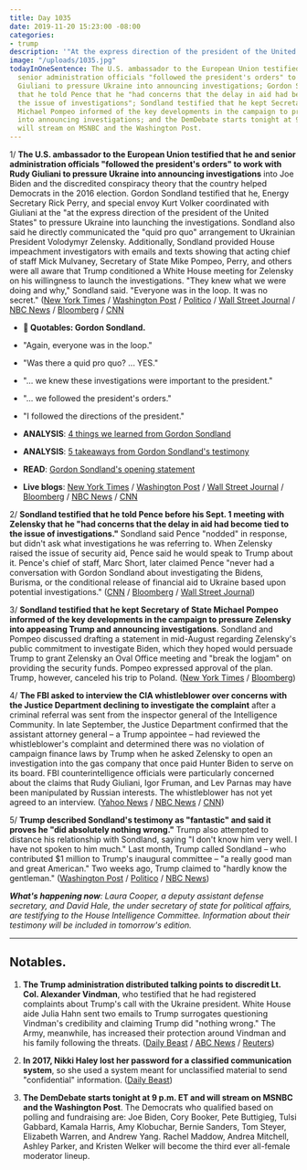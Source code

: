 ```yaml
---
title: Day 1035
date: 2019-11-20 15:23:00 -08:00
categories:
- trump
description: '"At the express direction of the president of the United States."'
image: "/uploads/1035.jpg"
todayInOneSentence: The U.S. ambassador to the European Union testified that he and
  senior administration officials "followed the president's orders" to work with Rudy
  Giuliani to pressure Ukraine into announcing investigations; Gordon Sondland testified
  that he told Pence that he "had concerns that the delay in aid had become tied to
  the issue of investigations"; Sondland testified that he kept Secretary of State
  Michael Pompeo informed of the key developments in the campaign to pressure Ukraine
  into announcing investigations; and the DemDebate starts tonight at 9 p.m. ET and
  will stream on MSNBC and the Washington Post.
---
```


1/ **The U.S. ambassador to the European Union testified that he and senior administration officials "followed the president's orders" to work with Rudy Giuliani to pressure Ukraine into announcing investigations** into Joe Biden and the discredited conspiracy theory that the country helped Democrats in the 2016 election. Gordon Sondland testified that he, Energy Secretary Rick Perry, and special envoy Kurt Volker coordinated with Giuliani at the "at the express direction of the president of the United States" to pressure Ukraine into launching the investigations. Sondland also said he directly communicated the "quid pro quo" arrangement to Ukrainian President Volodymyr Zelensky. Additionally, Sondland provided House impeachment investigators with emails and texts showing that acting chief of staff Mick Mulvaney, Secretary of State Mike Pompeo, Perry, and others were all aware that Trump conditioned a White House meeting for Zelensky on his willingness to launch the investigations. "They knew what we were doing and why," Sondland said. "Everyone was in the loop. It was no secret." ([New York Times](https://www.nytimes.com/2019/11/20/us/politics/sondland-in-act-of-defiance-says-he-followed-trumps-orders-in-ukraine-pressure-scheme.html) / [Washington Post](https://www.washingtonpost.com/politics/sondland-was-there-a-quid-pro-quo-the-answer-is-yes/2019/11/20/34741e3c-0b92-11ea-8397-a955cd542d00_story.html) / [Politico](https://www.politico.com/news/2019/11/20/gordon-sondland-impeachment-testimony-071708) / [Wall Street Journal](https://www.wsj.com/articles/gordon-sondland-to-testify-in-impeachment-inquiry-11574245802) / [NBC News](https://www.nbcnews.com/politics/trump-impeachment-inquiry/sondland-testimony-targets-trump-pompeo-confirms-deal-ukraine-n1086541) / [Bloomberg](https://www.bloomberg.com/news/articles/2019-11-20/sondland-says-giuliani-s-quid-pro-quo-was-ordered-by-trump) / [CNN](https://www.cnn.com/2019/11/20/politics/public-impeachment-hearing-day-4/index.html)

* **💬 Quotables: Gordon Sondland.**

* "Again, everyone was in the loop."

* "Was there a quid pro quo? ... YES."

* "... we knew these investigations were important to the president."

* "... we followed the president's orders."

* "I followed the directions of the president."

* **ANALYSIS**: [4 things we learned from Gordon Sondland](https://www.nytimes.com/2019/11/20/us/politics/sondland-statement.html)

* **ANALYSIS**: [5 takeaways from Gordon Sondland's testimony](https://www.cnn.com/2019/11/20/politics/gordon-sondland-hearing-takeaways/index.html)

* **READ**: [Gordon Sondland's opening statement](https://www.washingtonpost.com/context/opening-statement-before-the-house-intelligence-committee-from-gordon-sondland-u-s-ambassador-to-the-european-union/c6fe4516-df6b-49e1-8943-de6ccc73175f/)

* **Live blogs**: [New York Times](https://www.nytimes.com/2019/11/20/us/politics/impeachment-hearings.html) / [Washington Post](https://www.washingtonpost.com/politics/impeachment-hearings-live-updates/2019/11/20/66ec806a-0b20-11ea-8397-a955cd542d00_story.html) / [Wall Street Journal](https://www.wsj.com/livecoverage/gordon-sondland-testifies-impeachment) / [Bloomberg](https://www.bloomberg.com/news/articles/2019-11-20/sondland-to-be-questioned-on-call-with-trump-impeachment-update) / [NBC News](https://www.nbcnews.com/politics/trump-impeachment-inquiry/live-blog/nov-20-impeachment-hearings-live-updates-n1086301) / [CNN](https://www.cnn.com/politics/live-news/impeachment-hearing-11-20-19/index.html)

2/ **Sondland testified that he told Pence before his Sept. 1 meeting with Zelensky that he "had concerns that the delay in aid had become tied to the issue of investigations."** Sondland said Pence "nodded" in response, but didn't ask what investigations he was referring to. When Zelensky raised the issue of security aid, Pence said he would speak to Trump about it. Pence's chief of staff, Marc Short, later claimed Pence "never had a conversation with Gordon Sondland about investigating the Bidens, Burisma, or the conditional release of financial aid to Ukraine based upon potential investigations." ([CNN](https://www.cnn.com/2019/11/20/politics/public-impeachment-hearing-day-4/index.html) / [Bloomberg](https://www.bloomberg.com/news/articles/2019-11-20/sondland-to-be-questioned-on-call-with-trump-impeachment-update) / [Wall Street Journal](https://www.wsj.com/articles/gordon-sondland-to-testify-in-impeachment-inquiry-11574245802))

3/ **Sondland testified that he kept Secretary of State Michael Pompeo informed of the key developments in the campaign to pressure Zelensky into appeasing Trump and announcing investigations**. Sondland and Pompeo discussed drafting a statement in mid-August regarding Zelensky's public commitment to investigate Biden, which they hoped would persuade Trump to grant Zelensky an Oval Office meeting and "break the logjam" on providing the security funds. Pompeo expressed approval of the plan. Trump, however, canceled his trip to Poland. ([New York Times](https://www.nytimes.com/2019/11/20/us/politics/sondland-pompeo-ukraine.html) / [Bloomberg](https://www.bloomberg.com/news/articles/2019-11-20/sondland-to-be-questioned-on-call-with-trump-impeachment-update))

4/ **The FBI asked to interview the CIA whistleblower over concerns with the Justice Department declining to investigate the complaint** after a criminal referral was sent from the inspector general of the Intelligence Community. In late September, the Justice Department confirmed that the assistant attorney general – a Trump appointee – had reviewed the whistleblower's complaint and determined there was no violation of campaign finance laws by Trump when he asked Zelensky to open an investigation into the gas company that once paid Hunter Biden to serve on its board. FBI counterintelligence officials were particularly concerned about the claims that Rudy Giuliani, Igor Fruman, and Lev Parnas may have been manipulated by Russian interests. The whistleblower has not yet agreed to an interview. ([Yahoo News](https://news.yahoo.com/fbi-seeks-interview-with-cia-whistleblower-121637359.html) / [NBC News](https://www.nbcnews.com/politics/donald-trump/fbi-seeks-interview-whistleblower-n1086691) / [CNN](https://www.cnn.com/2019/11/20/politics/fbi-whistleblower/index.html))

5/ **Trump described Sondland's testimony as "fantastic" and said it proves he "did absolutely nothing wrong."** Trump also attempted to distance his relationship with Sondland, saying "I don't know him very well. I have not spoken to him much." Last month, Trump called Sondland – who contributed $1 million to Trump's inaugural committee – "a really good man and great American." Two weeks ago, Trump claimed to "hardly know the gentleman." ([Washington Post](https://www.washingtonpost.com/politics/impeachment-hearings-live-updates/2019/11/20/66ec806a-0b20-11ea-8397-a955cd542d00_story.html#link-VJQRHONYYIYGXMOSRCAEEJFX6I) / [Politico](https://www.politico.com/news/2019/11/20/trump-dismisses-sondlands-testimony-i-dont-know-him-very-well-072080) / [NBC News](https://www.nbcnews.com/politics/trump-impeachment-inquiry/photographer-captures-trump-s-handwritten-talking-points-responding-sondland-n1087026))

***What's happening now**: Laura Cooper, a deputy assistant defense secretary, and David Hale, the under secretary of state for political affairs, are testifying to the House Intelligence Committee. Information about their testimony will be included in tomorrow's edition.*

---

## Notables.

1. **The Trump administration distributed talking points to discredit Lt. Col. Alexander Vindman**, who testified that he had registered complaints about Trump's call with the Ukraine president. White House aide Julia Hahn sent two emails to Trump surrogates questioning Vindman's credibility and claiming Trump did "nothing wrong." The Army, meanwhile, has increased their protection around Vindman and his family following the threats. ([Daily Beast](https://www.thedailybeast.com/trump-white-house-spreads-anti-vindman-talking-points-to-surrogates) / [ABC News](https://abcnews.go.com/Politics/army-providing-security-assistance-vindman-key-witness-impeachment/story?id=67137282) / [Reuters](https://www.reuters.com/article/us-usa-trump-impeachment-vindman/army-assessing-impeachment-witness-vindmans-security-us-official-idUSKBN1XT2F3))

2. **In 2017, Nikki Haley lost her password for a classified communication system**, so she used a system meant for unclassified material to send "confidential" information. ([Daily Beast](https://www.thedailybeast.com/nikki-haley-used-system-for-unclassified-material-to-send-confidential-information))

3. **The DemDebate starts tonight at 9 p.m. ET and will stream on MSNBC and the Washington Post**. The Democrats who qualified based on polling and fundraising are: Joe Biden, Cory Booker, Pete Buttigieg, Tulsi Gabbard, Kamala Harris, Amy Klobuchar, Bernie Sanders, Tom Steyer, Elizabeth Warren, and Andrew Yang. Rachel Maddow, Andrea Mitchell, Ashley Parker, and Kristen Welker will become the third ever all-female moderator lineup.